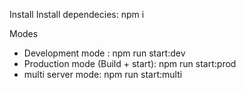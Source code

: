 Install Install dependecies: npm i

Modes

- Development mode : npm run start:dev
- Production mode (Build + start): npm run start:prod
- multi server mode: npm run start:multi 
